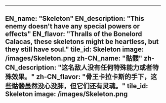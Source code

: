 ---

EN_name: "Skeleton"
EN_description: "This enemy doesn't have any special powers or effects"
EN_flavor: "Thralls of the Bonelord Calacas, these skeletons might be heartless, but they still have soul."
tile_id: Skeleton
image: /images/Skeleton.png
zh-CN_name: "骷髅"
zh-CN_description: "这名敌人没有任何特殊能力或者特殊效果。"
zh-CN_flavor: "骨王卡拉卡斯的手下，这些骷髅虽然没心没肺，但它们还有灵魂。"
tile_id: Skeleton
image: /images/Skeleton.png
---